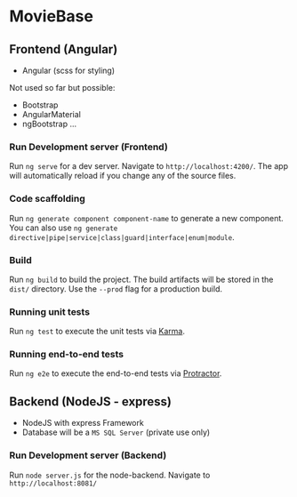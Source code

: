 # MovieBase


## Frontend (Angular)
* Angular (scss for styling)

Not used so far but possible:
* Bootstrap
* AngularMaterial
* ngBootstrap
...

### Run Development server (Frontend)

Run `ng serve` for a dev server. Navigate to `http://localhost:4200/`. The app will automatically reload if you change any of the source files.

### Code scaffolding

Run `ng generate component component-name` to generate a new component. You can also use `ng generate directive|pipe|service|class|guard|interface|enum|module`.

### Build

Run `ng build` to build the project. The build artifacts will be stored in the `dist/` directory. Use the `--prod` flag for a production build.

### Running unit tests

Run `ng test` to execute the unit tests via [Karma](https://karma-runner.github.io).

### Running end-to-end tests

Run `ng e2e` to execute the end-to-end tests via [Protractor](http://www.protractortest.org/).


## Backend (NodeJS - express)
* NodeJS with express Framework
* Database will be a `MS SQL Server` (private use only)

### Run Development server (Backend)
Run `node server.js` for the node-backend. Navigate to `http://localhost:8081/`
